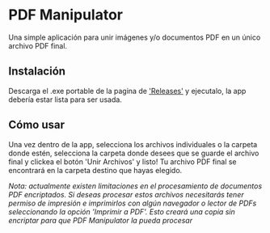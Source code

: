 # PDF Manipulator
Una simple aplicación para unir imágenes y/o documentos PDF en un único archivo PDF final.

## Instalación
Descarga el .exe portable de la pagina de ['Releases'](https://github.com/stveritier/pdf-manipulator/releases) y ejecutalo, la app debería estar lista para ser usada.

## Cómo usar
Una vez dentro de la app, selecciona los archivos individuales o la carpeta donde estén, selecciona la carpeta donde desees que se guarde el archivo final y clickea el botón 'Unir Archivos' y listo! Tu archivo PDF final se encontrará en la carpeta destino que hayas elegido.

*Nota: actualmente existen limitaciones en el procesamiento de documentos PDF encriptados. Si deseas procesar estos archivos necesitarás tener permiso de impresión e imprimirlos con algún navegador o lector de PDFs seleccionando la opción 'Imprimir a PDF'. Esto creará una copia sin encriptar para que PDF Manipulator la pueda procesar*
